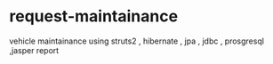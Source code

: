 # request-maintainance
vehicle maintainance using struts2 , hibernate , jpa , jdbc  , prosgresql ,jasper report
